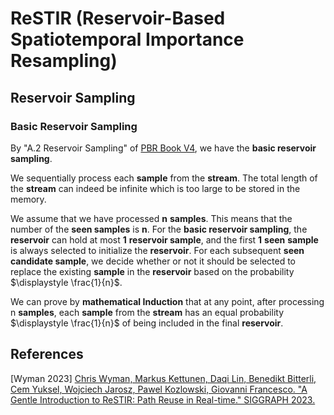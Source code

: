 
# ReSTIR (Reservoir-Based Spatiotemporal Importance Resampling)  

## Reservoir Sampling  

### Basic Reservoir Sampling  

By "A.2 Reservoir Sampling" of [PBR Book V4](https://www.pbr-book.org/4ed/Sampling_Algorithms/Reservoir_Sampling#), we have the **basic reservoir sampling**.  
   
We sequentially process each **sample** from the **stream**. The total length of the **stream** can indeed be infinite which is too large to be stored in the memory.   

We assume that we have processed **n** **samples**. This means that the number of the **seen samples** is **n**. For the **basic reservoir sampling**, the **reservoir** can hold at most **1** **reservoir sample**, and the first **1** **seen** **sample** is always selected to initialize the **reservoir**. For each subsequent **seen** **candidate sample**, we decide whether or not it should be selected to replace the existing **sample** in the **reservoir** based on the probability $\displaystyle \frac{1}{n}$.  

We can prove by **mathematical Induction** that at any point, after processing 
n **samples**, each **sample** from the **stream** has an equal probability $\displaystyle \frac{1}{n}$ of being included in the final **reservoir**.  

## References  

\[Wyman 2023\] [Chris Wyman, Markus Kettunen, Daqi Lin, Benedikt Bitterli, Cem Yuksel, Wojciech Jarosz, Pawel Kozlowski, Giovanni Francesco. "A Gentle Introduction to ReSTIR: Path Reuse in Real-time." SIGGRAPH 2023.](https://intro-to-restir.cwyman.org/)  
